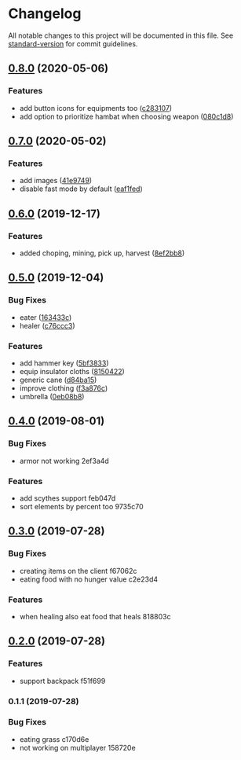 # Changelog

All notable changes to this project will be documented in this file. See [standard-version](https://github.com/conventional-changelog/standard-version) for commit guidelines.

## [0.8.0](https://github.com/danielpza/dst-omnikey/compare/v0.7.0...v0.8.0) (2020-05-06)


### Features

* add button icons for equipments too ([c283107](https://github.com/danielpza/dst-omnikey/commit/c283107))
* add option to prioritize hambat when choosing weapon ([080c1d8](https://github.com/danielpza/dst-omnikey/commit/080c1d8))



## [0.7.0](https://github.com/danielpza/dst-omnikey/compare/v0.6.0...v0.7.0) (2020-05-02)


### Features

* add images ([41e9749](https://github.com/danielpza/dst-omnikey/commit/41e9749))
* disable fast mode by default ([eaf1fed](https://github.com/danielpza/dst-omnikey/commit/eaf1fed))



## [0.6.0](https://github.com/danielpza/dst-omnikey/compare/v0.5.0...v0.6.0) (2019-12-17)


### Features

* added choping, mining, pick up, harvest ([8ef2bb8](https://github.com/danielpza/dst-omnikey/commit/8ef2bb8))



## [0.5.0](https://github.com/danielpza/dst-omnikey/compare/v0.4.0...v0.5.0) (2019-12-04)


### Bug Fixes

* eater ([163433c](https://github.com/danielpza/dst-omnikey/commit/163433c))
* healer ([c76ccc3](https://github.com/danielpza/dst-omnikey/commit/c76ccc3))


### Features

* add hammer key ([5bf3833](https://github.com/danielpza/dst-omnikey/commit/5bf3833))
* equip insulator cloths ([8150422](https://github.com/danielpza/dst-omnikey/commit/8150422))
* generic cane ([d84ba15](https://github.com/danielpza/dst-omnikey/commit/d84ba15))
* improve clothing ([f3a876c](https://github.com/danielpza/dst-omnikey/commit/f3a876c))
* umbrella ([0eb08b8](https://github.com/danielpza/dst-omnikey/commit/0eb08b8))



## [0.4.0](///compare/v0.3.0...v0.4.0) (2019-08-01)


### Bug Fixes

* armor not working 2ef3a4d


### Features

* add scythes support feb047d
* sort elements by percent too 9735c70



## [0.3.0](///compare/v0.2.0...v0.3.0) (2019-07-28)


### Bug Fixes

* creating items on the client f67062c
* eating food with no hunger value c2e23d4


### Features

* when healing also eat food that heals 818803c



## [0.2.0](///compare/v0.1.1...v0.2.0) (2019-07-28)


### Features

* support backpack f51f699



### 0.1.1 (2019-07-28)


### Bug Fixes

* eating grass c170d6e
* not working on multiplayer 158720e
